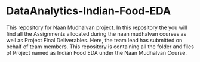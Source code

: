 # DataAnalytics-Indian-Food-EDA
This repository for Naan Mudhalvan project.
In this repository the you will find all the Assignments allocated during the naan mudhalvan courses as well as Project Final Deliverables.
Here, the team lead has submitted on behalf of team members.
This repository is containing all the folder and files pf Project named as Indian Food EDA under the Naan Mudhalvan Course.
